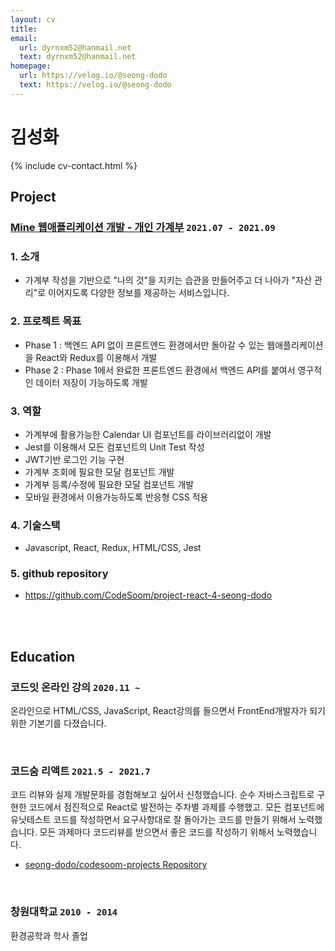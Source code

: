 ```yaml
---
layout: cv
title: 
email:
  url: dyrnxm52@hanmail.net
  text: dyrnxm52@hanmail.net
homepage:
  url: https://velog.io/@seong-dodo
  text: https://velog.io/@seong-dodo
---
```


# 김성화

<!--
include contact information from the front matter
Supported arguments:
    - homepage: url, text
    - phone
    - email
-->

{% include cv-contact.html %}



## Project

### [**Mine 웹애플리케이션 개발 - 개인 가계부**](https://github.com/CodeSoom/project-react-4-seong-dodo) `2021.07 - 2021.09`

### 1. 소개
  
- 가계부 작성을 기반으로 "나의 것"을 지키는 습관을 만들어주고 더 나아가 "자산 관리"로 이어지도록 다양한 정보를 제공하는 서비스입니다.

### 2. 프로젝트 목표
  
- Phase 1 : 백엔드 API 없이 프론트엔드 환경에서만 돌아갈 수 있는 웹애플리케이션을 React와 Redux를 이용해서 개발
- Phase 2 : Phase 1에서 완료한 프론트엔드 환경에서 백엔드 API를 붙여서 영구적인 데이터 저장이 가능하도록 개발
   
### 3. 역할
 
- 가계부에 활용가능한 Calendar UI 컴포넌트를 라이브러리없이 개발
- Jest를 이용해서 모든 컴포넌트의 Unit Test 작성
- JWT기반 로그인 기능 구현
- 가계부 조회에 필요한 모달 컴포넌트 개발
- 가계부 등록/수정에 필요한 모달 컴포넌트 개발
- 모바일 환경에서 이용가능하도록 반응형 CSS 적용
  
### 4. 기술스택

- Javascript, React, Redux, HTML/CSS, Jest

### 5. github repository

- https://github.com/CodeSoom/project-react-4-seong-dodo


<br>
<br>



## Education



### **코드잇 온라인 강의** `2020.11 ~ `

온라인으로 HTML/CSS, JavaScript, React강의를 들으면서 FrontEnd개발자가 되기 위한 기본기를 다졌습니다.


<br>



### **코드숨 리액트** `2021.5 - 2021.7`

코드 리뷰와 실제 개발문화를 경험해보고 싶어서 신청했습니다. 순수 자바스크립트로 구현한 코드에서 점진적으로 React로 발전하는 주차별 과제를 수행했고. 모든 컴포넌트에 유닛테스트 코드를 작성하면서 요구사항대로 잘 돌아가는 코드를 만들기 위해서 노력했습니다. 모든 과제마다 코드리뷰를 받으면서 좋은 코드를 작성하기 위해서 노력했습니다.
- [seong-dodo/codesoom-projects Repository](https://github.com/seong-dodo/codesoom-projects)

<br>


### **창원대학교** `2010 - 2014`

환경공학과 학사 졸업



<!-- ### Footer

Last updated: May 2013 -->
